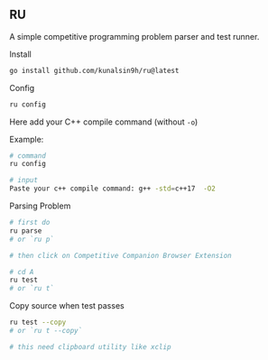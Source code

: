 ## RU

A simple competitive programming problem parser and test runner.

Install

```bash
go install github.com/kunalsin9h/ru@latest
```

Config

```bash
ru config
```

Here add your C++ compile command (without `-o`)

Example:

```bash
# command
ru config

# input
Paste your c++ compile command: g++ -std=c++17  -O2
```

Parsing Problem

```bash
# first do
ru parse
# or `ru p`

# then click on Competitive Companion Browser Extension
```

```bash
# cd A
ru test
# or `ru t`
```

Copy source when test passes

```bash
ru test --copy
# or `ru t --copy`

# this need clipboard utility like xclip
```

